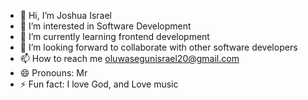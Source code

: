 - 👋 Hi, I’m Joshua Israel
- 👀 I’m interested in Software Development
- 🌱 I’m currently learning frontend development
- 💞️ I’m looking  forward to collaborate with other software developers
- 📫 How to reach me oluwasegunisrael20@gmail.com
- 😄 Pronouns: Mr
- ⚡ Fun fact: I love God, and Love music

<!---
Jay-Israel/Jay-Israel is a ✨ special ✨ repository because its `README.md` (this file) appears on your GitHub profile.
You can click the Preview link to take a look at your changes.
--->
